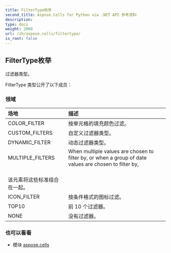 ```yaml
---
title: FilterType枚举
second_title: Aspose.Cells for Python via .NET API 参考资料
description:
type: docs
weight: 2060
url: /zh/aspose.cells/filtertype/
is_root: false
---
```

## FilterType枚举
过滤器类型。



FilterType 类型公开了以下成员：

### 领域
|场地|描述|
| :- | :- |
| COLOR_FILTER |按单元格的填充颜色过滤。|
| CUSTOM_FILTERS |自定义过滤器类型。|
| DYNAMIC_FILTER |动态过滤器类型。|
| MULTIPLE_FILTERS | When multiple values are chosen to filter by, or when a group of date values are chosen to filter by,<br/>该元素将这些标准组合在一起。|
| ICON_FILTER |按条件格式的图标过滤。|
| TOP10 |前 10 个过滤器。|
| NONE |没有过滤器。|



### 也可以看看
* 模块 [aspose.cells](..)
